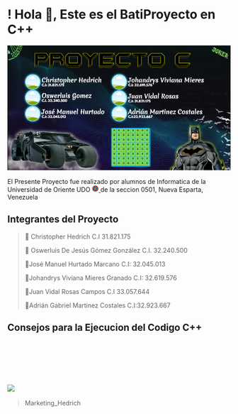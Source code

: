 # !  Hola 👋, Este es el BatiProyecto en C++ 
![](https://github.com/HedrichDev/ProyectoC/blob/main/image.png?raw=true)

El Presente Proyecto fue realizado por alumnos de Informatica de la Universidad de Oriente UDO [<img
        src="https://raw.githubusercontent.com/HedrichDev/ProyectoC/refs/heads/main/LOGO%20UDONE.png" 
        width=3%
        title="Logo UDO"
        alt="Logo UDO"
    />
](https://raw.githubusercontent.com/HedrichDev/ProyectoC/refs/heads/main/LOGO%20UDONE.png) de la seccion 0501, Nueva Esparta, Venezuela

## Integrantes del Proyecto 
> 👥 Christopher Hedrich C.I 31.821.175
> 
> 👥 Oswerluis De Jesús Gómez González C.I. 32.240.500
> 
> 👥José Manuel Hurtado Marcano C.I: 32.045.013
> 
> 👥Johandrys Viviana Mieres Granado C.I: 32.619.576
> 
> 👥Juan Vidal Rosas Campos C.I 33.057.644
> 
> 👥Adrián Gabriel Martinez Costales C.I:32.923.667
>  

## Consejos para la Ejecucion del Codigo C++




<br>
<br>
<br>
<br>
<br>

![](https://cdn.beacons.ai/user_content/9gId3uiraCfpOWOK1E0evDYEjyw2/referenced_images/e2c53611-8419-44a6-aa39-5ed4123b8109__link-in-bio__image-block__home__d1c18573-c5c1-436c-a579-c4b5d7984caf__686e7412-cbfe-4602-b9bd-28e0b27b4fa3.png?t=1679753972703)
>Marketing_Hedrich








